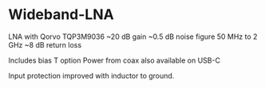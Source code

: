 # Wideband-LNA
LNA with Qorvo TQP3M9036
~20 dB gain
~0.5 dB noise figure
50 MHz to 2 GHz
~8 dB return loss

Includes bias T option
Power from coax also available on USB-C

Input protection improved with inductor to ground.